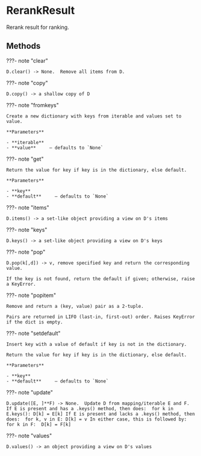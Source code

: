 # RerankResult

Rerank result for ranking.






## Methods

???- note "clear"

    D.clear() -> None.  Remove all items from D.


???- note "copy"

    D.copy() -> a shallow copy of D


???- note "fromkeys"

    Create a new dictionary with keys from iterable and values set to value.

    **Parameters**

    - **iterable**
    - **value**     – defaults to `None`

???- note "get"

    Return the value for key if key is in the dictionary, else default.

    **Parameters**

    - **key**
    - **default**     – defaults to `None`

???- note "items"

    D.items() -> a set-like object providing a view on D's items


???- note "keys"

    D.keys() -> a set-like object providing a view on D's keys


???- note "pop"

    D.pop(k[,d]) -> v, remove specified key and return the corresponding value.

    If the key is not found, return the default if given; otherwise, raise a KeyError.


???- note "popitem"

    Remove and return a (key, value) pair as a 2-tuple.

    Pairs are returned in LIFO (last-in, first-out) order. Raises KeyError if the dict is empty.


???- note "setdefault"

    Insert key with a value of default if key is not in the dictionary.

    Return the value for key if key is in the dictionary, else default.

    **Parameters**

    - **key**
    - **default**     – defaults to `None`

???- note "update"

    D.update([E, ]**F) -> None.  Update D from mapping/iterable E and F. If E is present and has a .keys() method, then does:  for k in E.keys(): D[k] = E[k] If E is present and lacks a .keys() method, then does:  for k, v in E: D[k] = v In either case, this is followed by: for k in F:  D[k] = F[k]


???- note "values"

    D.values() -> an object providing a view on D's values
